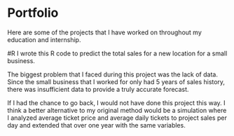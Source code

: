 # Portfolio
Here are some of the projects that I have worked on throughout my education and internship.

#R
I wrote this R code to predict the total sales for a new location for a small business.

The biggest problem that I faced during this project was the lack of data. Since the small business that I worked for only had 5 years of sales history, there was insufficient data to provide a truly accurate forecast.

If I had the chance to go back, I would not have done this project this way. I think a better alternative to my original method would be a simulation where I analyzed average ticket price and average daily tickets to project sales per day and extended that over one year with the same variables.
